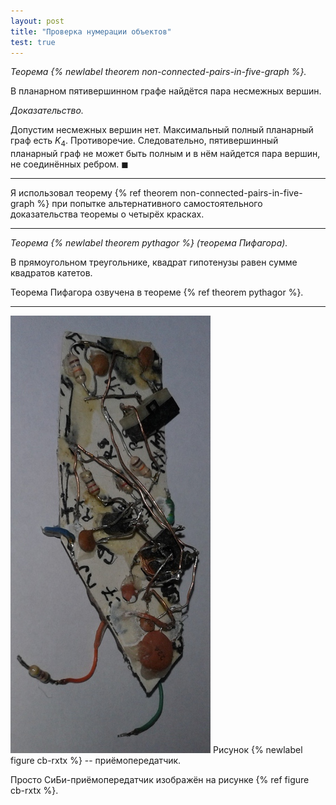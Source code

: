 ```yaml
---
layout: post
title: "Проверка нумерации объектов"
test: true
---
```


*Теорема {% newlabel theorem non-connected-pairs-in-five-graph %}.*

В планарном пятивершинном графе найдётся пара несмежных вершин.

*Доказательство.*

Допустим несмежных вершин нет. Максимальный полный планарный граф есть $K_4$. Противоречие. 
Следовательно, пятивершинный планарный граф не может быть полным и в нём найдется пара вершин, 
не соединённых ребром. $\blacksquare$

--------

Я использовал теорему {% ref theorem non-connected-pairs-in-five-graph %} при попытке 
альтернативного самостоятельного доказательства теоремы о четырёх красках.

-------

*Теорема {% newlabel theorem pythagor %} (теорема Пифагора).*

В прямоугольном треугольнике, квадрат гипотенузы равен сумме квадратов катетов.

Теорема Пифагора озвучена в теореме {% ref theorem pythagor %}.

---------

![](/public/images/rxtx1.jpg)
Рисунок {% newlabel figure cb-rxtx %} -- приёмопередатчик.

Просто СиБи-приёмопередатчик изображён на рисунке {% ref figure cb-rxtx %}.
